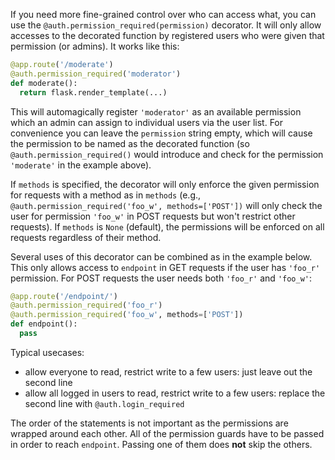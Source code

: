 If you need more fine-grained control over who can access what, you can use the `@auth.permission_required(permission)` decorator. It will only allow accesses to the decorated function by registered users who were given that permission (or admins). It works like this:

```python
@app.route('/moderate')
@auth.permission_required('moderator')
def moderate():
  return flask.render_template(...)
```

This will automagically register `'moderator'` as an available permission which an admin can assign to individual users via the user list. For convenience you can leave the `permission` string empty, which will cause the permission to be named as the decorated function (so `@auth.permission_required()` would introduce and check for the permission `'moderate'` in the example above).

If `methods` is specified, the decorator will only enforce the given permission for requests with a method as in `methods` (e.g., `@auth.permission_required('foo_w', methods=['POST'])` will only check the user for permission `'foo_w'` in POST requests but won't restrict other requests). If `methods` is `None` (default), the permissions will be enforced on all requests regardless of their method.

Several uses of this decorator can be combined as in the example below. This only allows access to `endpoint` in GET requests if the user has `'foo_r'` permission. For POST requests the user needs both `'foo_r'` and `'foo_w'`:

```python
@app.route('/endpoint/')
@auth.permission_required('foo_r')
@auth.permission_required('foo_w', methods=['POST'])
def endpoint():
  pass
```

Typical usecases:

* allow everyone to read, restrict write to a few users: just leave out the second line
* allow all logged in users to read, restrict write to a few users: replace the second line with `@auth.login_required`

The order of the statements is not important as the permissions are wrapped around each other. All of the permission guards have to be passed in order to reach `endpoint`. Passing one of them does **not** skip the others.
